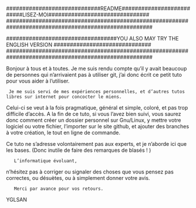                      
#############################README##########################LISEZ-MOI###############################
#####################################################################################################


##################################YOU ALSO MAY TRY THE ENGLISH VERSION ##############################
#####################################################################################################




Bonjour à tous et à toutes. 
      Je me suis rendu compte qu’il y avait beaucoup de personnes qui n’arrivaient pas à utiliser git, j’ai donc écrit ce petit tuto pour vous aider à  l’utiliser.

     Je me suis servi de mes expériences personnelles, et d’autres tutos libres sur internet pour concocter le miens. 

Celui-ci se veut à la fois pragmatique, général et simple, coloré, et pas trop difficile d’accès.
A la fin de ce tuto, si vous l’avez bien suivi, vous saurez donc comment créer un dossier personnel sur Gnu/Linux, y mettre votre logiciel ou votre fichier, l’importer sur le site github, et ajouter des branches à votre création, le tout en ligne de commande.


Ce tuto ne s’adresse volontairement pas aux experts, et je n’aborde ici que les bases. (Donc inutile de faire des remarques de blasés ! )



       L’informatique évoluant, 

n’hésitez pas à corriger ou signaler des choses que vous pensez pas correctes, ou désuètes, ou à simplement donner votre avis.

       Merci par avance pour vos retours. 




YGLSAN
